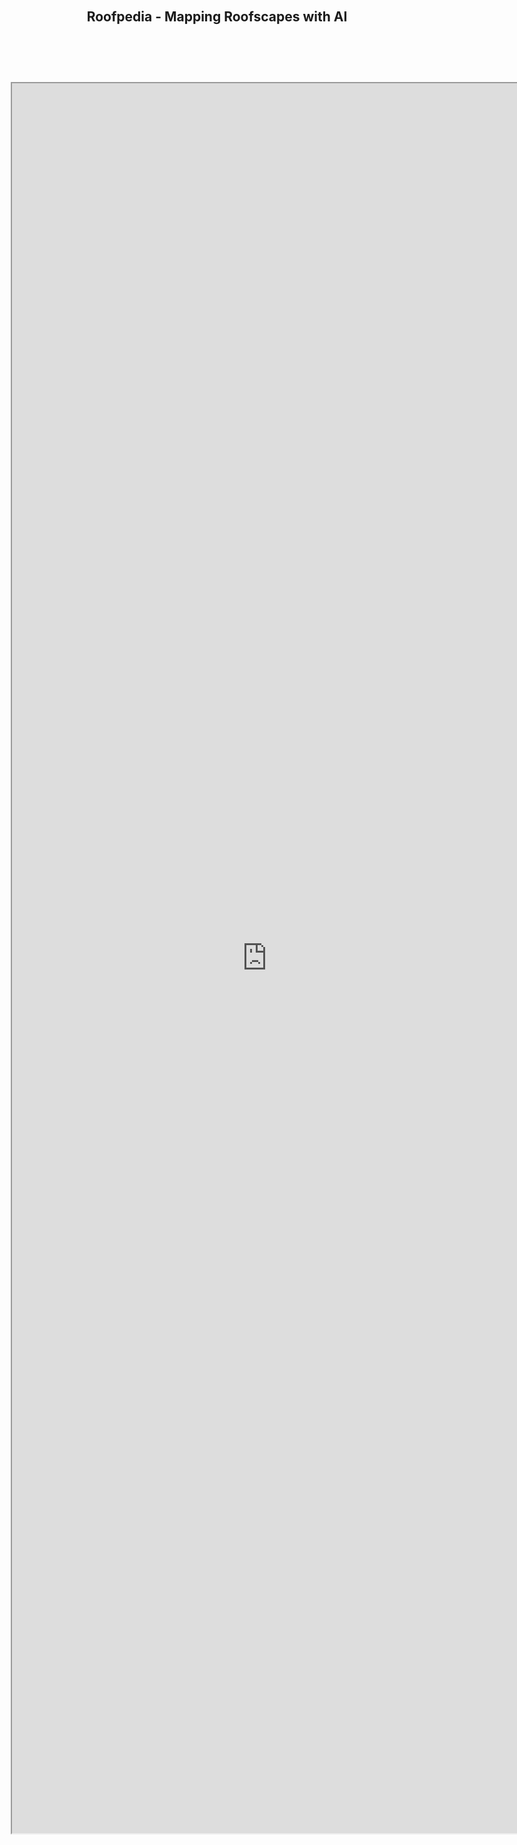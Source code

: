 ######
<center><h2>Roofpedia - Mapping Roofscapes with AI</h2></center>


<iframe src='https://api.mapbox.com/styles/v1/iceofsky1/ckkaqwtr500v317r01y46xp6r.html?fresh=true&title=false&access_token=pk.eyJ1IjoiaWNlb2Zza3kxIiwiYSI6ImNraTF4ejIxaDBxNGgycm1zd3ZvMThwOGMifQ.-QrGKalxvWk3sY7BqDbI1Q'  style="position:absolute;top:200px;left:150px;" height="70%" width="85%"></iframe>



<br/><br/><br/><br/><br/><br/><br/><br/><br/><br/><br/><br/><br/><br/><br/><br/><br/><br/><br/><br/>



<center><b>Explore Sustainable Roofscapes Around the World<b></center>

<center><p>Roofpedia is an open registry of sustainable roofscapes around the world. It uses deep convolutional neural network to detect sustainable roof typologies from satellite images. Building footprints identified with solar panels or rooftop greens are tagged automatically, and the results are visualized above. <p></center>



![feature.jpg](feature.jpg)

<center><h2>The Roofpedia Index</h2></center>

<center><p> The Roofpedia Index is a measure of the penetration of sustainable roof typologies in major cities around the world. Solar roofs and Green roofs mapped by Roofpedia are compared against the total number of buildings and areas of the buildings in a city. Aggregate scores are calculated for both solar and green coverage and cities are ranked with an combined score. <p></center>

<center><h5>Click on city names to visit them on map</h5></center>

| **Rank** 	| **City**          	| **Buildings** 	| **Solar Roofs** 	| **%SR Count** 	| **%SR Area** 	| **Solar Score** 	| **Green Roofs** 	| **%GR Count** 	| **%GR Area** 	| **Green Score** 	| **Overall Score** 	|
|------	|---------------	|-----------	|-------------	|------------	|-----------	|-------------	|-------------	|------------	|-----------	|-------------	|---------------	|
| 1    	| [Zurich][Zurich]        	| 18440     	| 838         	| 4.5        	| 12.9      	| 86          	| 5760        	| 31.2       	| 41.6      	| 100         	| 93            	|
| 2    	| [Berlin][Berlin]        	| 28677     	| 809         	| 2.8        	| 11.3      	| 61          	| 3899        	| 13.6       	| 24.8      	| 51          	| 56            	|
| 3    	| [Las Vegas][Las Vegas]     	| 20389     	| 805         	| 3.9        	| 17.3      	| 93          	| 192         	| 0.9        	| 7.8       	| 9           	| 51            	|
| 4    	| [Phoenix][Phoenix]       	| 15217     	| 576         	| 3.8        	| 14.1      	| 81          	| 245         	| 1.6        	| 9.9       	| 13          	| 47            	|
| 5    	| [Melbourne][Melbourne]     	| 16809     	| 486         	| 2.9        	| 17.3      	| 81          	| 258         	| 1.5        	| 8.4       	| 11          	| 46            	|
| 6    	| [New York][New York]     	| 34385     	| 677         	| 2.0        	| 9.4       	| 46          	| 1924        	| 5.6        	| 17.2      	| 28          	| 37            	|
| 7    	| [Copenhagen][Copenhagen]    	| 15505     	| 354         	| 2.3        	| 9.0       	| 48          	| 735         	| 4.7        	| 13.1      	| 22          	| 35            	|
| 8    	| [Paris][Paris]         	| 74014     	| 1507        	| 2.0        	| 9.1       	| 45          	| 2766        	| 3.7        	| 11.2      	| 18          	| 32            	|
| 9   	| [San Diego][San Diego]     	| 28303     	| 237         	| 0.8        	| 7.4       	| 27          	| 373         	| 1.3        	| 11.0      	| 14          	| 20            	|
| 10   	| [Los Angeles][Los Angeles]   	| 50978     	| 384         	| 0.8        	| 6.3       	| 22          	| 419         	| 0.8        	| 4.7       	| 6           	| 14            	|
| 11   	| [San Jose][San Jose]      	| 182314    	| 732         	| 0.4        	| 4.9       	| 14          	| 2650        	| 1.5        	| 10.2      	| 13          	| 13            	|
| 12   	| [Seattle][Seattle]       	| 81044     	| 263         	| 0.3        	| 5.4       	| 15          	| 347         	| 0.4        	| 5.6       	| 6           	| 10            	|
| 13   	| [Portland][Portland]      	| 122900    	| 482         	| 0.4        	| 4.2       	| 11          	| 302         	| 0.2        	| 3.7       	| 3           	| 7             	|
| 14   	| [San Francisco][San Francisco] 	| 165814    	| 560         	| 0.3        	| 3.9       	| 10          	| 389         	| 0.2        	| 2.6       	| 2           	| 6             	|
| 15   	| [Vancouver][Vancouver]     	| 163818    	| 145         	| 0.1        	| 1.6       	| 0           	| 108         	| 0.1        	| 1.0       	| 0           	| 0             	|0               |


Disclaimer: Vancouver is green! just not roof green compared to the top cities in the list

More cities are getting added to Roofpedia as their satellite data become available. If you'd like to contribute satellite images to expand Roofpedia, please email the author at abraham@nus.edu.sg

Full data and code of Roofpedia can be accessed at the [github repo](https://github.com/Iceofsky/Roofpedia)

A preprint of the Roofpedia paper can be found [here](https://arxiv.org/pdf/2012.14349.pdf)






[Zurich]:https://api.mapbox.com/styles/v1/iceofsky1/ckkaqwtr500v317r01y46xp6r.html?fresh=true&title=view&access_token=pk.eyJ1IjoiaWNlb2Zza3kxIiwiYSI6ImNraTF4ejIxaDBxNGgycm1zd3ZvMThwOGMifQ.-QrGKalxvWk3sY7BqDbI1Q#12.94/47.37444/8.52924

[Berlin]:https://api.mapbox.com/styles/v1/iceofsky1/ckkaqwtr500v317r01y46xp6r.html?fresh=true&title=view&access_token=pk.eyJ1IjoiaWNlb2Zza3kxIiwiYSI6ImNraTF4ejIxaDBxNGgycm1zd3ZvMThwOGMifQ.-QrGKalxvWk3sY7BqDbI1Q#12.93/52.51752/13.3837

[Las Vegas]:https://api.mapbox.com/styles/v1/iceofsky1/ckkaqwtr500v317r01y46xp6r.html?fresh=true&title=view&access_token=pk.eyJ1IjoiaWNlb2Zza3kxIiwiYSI6ImNraTF4ejIxaDBxNGgycm1zd3ZvMThwOGMifQ.-QrGKalxvWk3sY7BqDbI1Q#12.5/36.13763/-115.15459

[Phoenix]:https://api.mapbox.com/styles/v1/iceofsky1/ckkaqwtr500v317r01y46xp6r.html?fresh=true&title=view&access_token=pk.eyJ1IjoiaWNlb2Zza3kxIiwiYSI6ImNraTF4ejIxaDBxNGgycm1zd3ZvMThwOGMifQ.-QrGKalxvWk3sY7BqDbI1Q#12.5/33.43687/-112.03097

[Melbourne]:https://api.mapbox.com/styles/v1/iceofsky1/ckkaqwtr500v317r01y46xp6r.html?fresh=true&title=view&access_token=pk.eyJ1IjoiaWNlb2Zza3kxIiwiYSI6ImNraTF4ejIxaDBxNGgycm1zd3ZvMThwOGMifQ.-QrGKalxvWk3sY7BqDbI1Q#12.98/-37.81802/144.94817

[New York]:https://api.mapbox.com/styles/v1/iceofsky1/cki2tjlpr60yz19p95fcqr9h9.html?fresh=true&title=view&access_token=pk.eyJ1IjoiaWNlb2Zza3kxIiwiYSI6ImNraTF4ejIxaDBxNGgycm1zd3ZvMThwOGMifQ.-QrGKalxvWk3sY7BqDbI1Q

[Copenhagen]:https://api.mapbox.com/styles/v1/iceofsky1/ckkaqwtr500v317r01y46xp6r.html?fresh=true&title=view&access_token=pk.eyJ1IjoiaWNlb2Zza3kxIiwiYSI6ImNraTF4ejIxaDBxNGgycm1zd3ZvMThwOGMifQ.-QrGKalxvWk3sY7BqDbI1Q#12.93/55.68293/12.56875

[Paris]:https://api.mapbox.com/styles/v1/iceofsky1/ckkaqwtr500v317r01y46xp6r.html?fresh=true&title=view&access_token=pk.eyJ1IjoiaWNlb2Zza3kxIiwiYSI6ImNraTF4ejIxaDBxNGgycm1zd3ZvMThwOGMifQ.-QrGKalxvWk3sY7BqDbI1Q#12.94/48.85579/2.34247

[San Diego]:https://api.mapbox.com/styles/v1/iceofsky1/ckkaqwtr500v317r01y46xp6r.html?fresh=true&title=view&access_token=pk.eyJ1IjoiaWNlb2Zza3kxIiwiYSI6ImNraTF4ejIxaDBxNGgycm1zd3ZvMThwOGMifQ.-QrGKalxvWk3sY7BqDbI1Q#12.8/32.71559/-117.1766

[Los Angeles]:https://api.mapbox.com/styles/v1/iceofsky1/ckkaqwtr500v317r01y46xp6r.html?fresh=true&title=view&access_token=pk.eyJ1IjoiaWNlb2Zza3kxIiwiYSI6ImNraTF4ejIxaDBxNGgycm1zd3ZvMThwOGMifQ.-QrGKalxvWk3sY7BqDbI1Q#12.64/34.04272/-118.19739

[San Jose]:https://api.mapbox.com/styles/v1/iceofsky1/ckkaqwtr500v317r01y46xp6r.html?fresh=true&title=view&access_token=pk.eyJ1IjoiaWNlb2Zza3kxIiwiYSI6ImNraTF4ejIxaDBxNGgycm1zd3ZvMThwOGMifQ.-QrGKalxvWk3sY7BqDbI1Q#12.7/37.33137/-121.88839

[Seattle]:https://api.mapbox.com/styles/v1/iceofsky1/ckkaqwtr500v317r01y46xp6r.html?fresh=true&title=view&access_token=pk.eyJ1IjoiaWNlb2Zza3kxIiwiYSI6ImNraTF4ejIxaDBxNGgycm1zd3ZvMThwOGMifQ.-QrGKalxvWk3sY7BqDbI1Q#12/47.60711/-122.33685

[Portland]:https://api.mapbox.com/styles/v1/iceofsky1/ckkaqwtr500v317r01y46xp6r.html?fresh=true&title=view&access_token=pk.eyJ1IjoiaWNlb2Zza3kxIiwiYSI6ImNraTF4ejIxaDBxNGgycm1zd3ZvMThwOGMifQ.-QrGKalxvWk3sY7BqDbI1Q#12.5/45.52039/-122.67767

[San Francisco]:https://api.mapbox.com/styles/v1/iceofsky1/ckkaqwtr500v317r01y46xp6r.html?fresh=true&title=view&access_token=pk.eyJ1IjoiaWNlb2Zza3kxIiwiYSI6ImNraTF4ejIxaDBxNGgycm1zd3ZvMThwOGMifQ.-QrGKalxvWk3sY7BqDbI1Q#12.5/37.77993/-122.42131

[Vancouver]:https://api.mapbox.com/styles/v1/iceofsky1/ckkaqwtr500v317r01y46xp6r.html?fresh=true&title=view&access_token=pk.eyJ1IjoiaWNlb2Zza3kxIiwiYSI6ImNraTF4ejIxaDBxNGgycm1zd3ZvMThwOGMifQ.-QrGKalxvWk3sY7BqDbI1Q#12/49.26528/-123.11271

